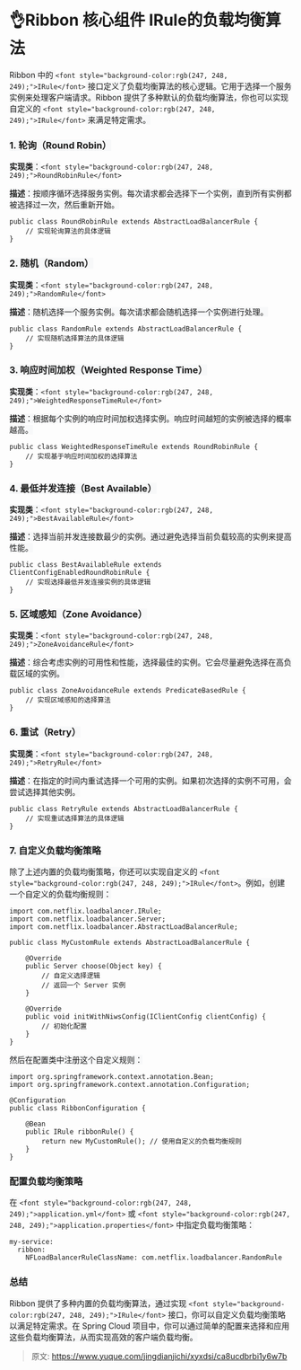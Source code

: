 # 👌Ribbon 核心组件 IRule的负载均衡算法

<font style="background-color:rgb(247, 248, 249);">Ribbon 中的 </font>`<font style="background-color:rgb(247, 248, 249);">IRule</font>`<font style="background-color:rgb(247, 248, 249);"> 接口定义了负载均衡算法的核心逻辑。它用于选择一个服务实例来处理客户端请求。Ribbon 提供了多种默认的负载均衡算法，你也可以实现自定义的 </font>`<font style="background-color:rgb(247, 248, 249);">IRule</font>`<font style="background-color:rgb(247, 248, 249);"> 来满足特定需求。</font>

### <font style="background-color:rgb(247, 248, 249);">1. 轮询（Round Robin）</font>
**<font style="background-color:rgb(247, 248, 249);">实现类</font>**<font style="background-color:rgb(247, 248, 249);">：</font>`<font style="background-color:rgb(247, 248, 249);">RoundRobinRule</font>`

**<font style="background-color:rgb(247, 248, 249);">描述</font>**<font style="background-color:rgb(247, 248, 249);">：按顺序循环选择服务实例。每次请求都会选择下一个实例，直到所有实例都被选择过一次，然后重新开始。</font>

```plain
public class RoundRobinRule extends AbstractLoadBalancerRule {
    // 实现轮询算法的具体逻辑
}
```

### <font style="background-color:rgb(247, 248, 249);">2. 随机（Random）</font>
**<font style="background-color:rgb(247, 248, 249);">实现类</font>**<font style="background-color:rgb(247, 248, 249);">：</font>`<font style="background-color:rgb(247, 248, 249);">RandomRule</font>`

**<font style="background-color:rgb(247, 248, 249);">描述</font>**<font style="background-color:rgb(247, 248, 249);">：随机选择一个服务实例。每次请求都会随机选择一个实例进行处理。</font>

```plain
public class RandomRule extends AbstractLoadBalancerRule {
    // 实现随机选择算法的具体逻辑
}
```

### <font style="background-color:rgb(247, 248, 249);">3. 响应时间加权（Weighted Response Time）</font>
**<font style="background-color:rgb(247, 248, 249);">实现类</font>**<font style="background-color:rgb(247, 248, 249);">：</font>`<font style="background-color:rgb(247, 248, 249);">WeightedResponseTimeRule</font>`

**<font style="background-color:rgb(247, 248, 249);">描述</font>**<font style="background-color:rgb(247, 248, 249);">：根据每个实例的响应时间加权选择实例。响应时间越短的实例被选择的概率越高。</font>

```plain
public class WeightedResponseTimeRule extends RoundRobinRule {
    // 实现基于响应时间加权的选择算法
}
```

### <font style="background-color:rgb(247, 248, 249);">4. 最低并发连接（Best Available）</font>
**<font style="background-color:rgb(247, 248, 249);">实现类</font>**<font style="background-color:rgb(247, 248, 249);">：</font>`<font style="background-color:rgb(247, 248, 249);">BestAvailableRule</font>`

**<font style="background-color:rgb(247, 248, 249);">描述</font>**<font style="background-color:rgb(247, 248, 249);">：选择当前并发连接数最少的实例。通过避免选择当前负载较高的实例来提高性能。</font>

```plain
public class BestAvailableRule extends ClientConfigEnabledRoundRobinRule {
    // 实现选择最低并发连接实例的具体逻辑
}
```

### <font style="background-color:rgb(247, 248, 249);">5. 区域感知（Zone Avoidance）</font>
**<font style="background-color:rgb(247, 248, 249);">实现类</font>**<font style="background-color:rgb(247, 248, 249);">：</font>`<font style="background-color:rgb(247, 248, 249);">ZoneAvoidanceRule</font>`

**<font style="background-color:rgb(247, 248, 249);">描述</font>**<font style="background-color:rgb(247, 248, 249);">：综合考虑实例的可用性和性能，选择最佳的实例。它会尽量避免选择在高负载区域的实例。</font>

```plain
public class ZoneAvoidanceRule extends PredicateBasedRule {
    // 实现区域感知的选择算法
}
```

### <font style="background-color:rgb(247, 248, 249);">6. 重试（Retry）</font>
**<font style="background-color:rgb(247, 248, 249);">实现类</font>**<font style="background-color:rgb(247, 248, 249);">：</font>`<font style="background-color:rgb(247, 248, 249);">RetryRule</font>`

**<font style="background-color:rgb(247, 248, 249);">描述</font>**<font style="background-color:rgb(247, 248, 249);">：在指定的时间内重试选择一个可用的实例。如果初次选择的实例不可用，会尝试选择其他实例。</font>

```plain
public class RetryRule extends AbstractLoadBalancerRule {
    // 实现重试选择算法的具体逻辑
}
```

### <font style="background-color:rgb(247, 248, 249);">7. 自定义负载均衡策略</font>
<font style="background-color:rgb(247, 248, 249);">除了上述内置的负载均衡策略，你还可以实现自定义的</font><font style="background-color:rgb(247, 248, 249);"> </font>`<font style="background-color:rgb(247, 248, 249);">IRule</font>`<font style="background-color:rgb(247, 248, 249);">。例如，创建一个自定义的负载均衡规则：</font>

```plain
import com.netflix.loadbalancer.IRule;
import com.netflix.loadbalancer.Server;
import com.netflix.loadbalancer.AbstractLoadBalancerRule;

public class MyCustomRule extends AbstractLoadBalancerRule {

    @Override
    public Server choose(Object key) {
        // 自定义选择逻辑
        // 返回一个 Server 实例
    }

    @Override
    public void initWithNiwsConfig(IClientConfig clientConfig) {
        // 初始化配置
    }
}
```

<font style="background-color:rgb(247, 248, 249);">然后在配置类中注册这个自定义规则：</font>

```plain
import org.springframework.context.annotation.Bean;
import org.springframework.context.annotation.Configuration;

@Configuration
public class RibbonConfiguration {

    @Bean
    public IRule ribbonRule() {
        return new MyCustomRule(); // 使用自定义的负载均衡规则
    }
}
```

### <font style="background-color:rgb(247, 248, 249);">配置负载均衡策略</font>
<font style="background-color:rgb(247, 248, 249);">在</font><font style="background-color:rgb(247, 248, 249);"> </font>`<font style="background-color:rgb(247, 248, 249);">application.yml</font>`<font style="background-color:rgb(247, 248, 249);"> </font><font style="background-color:rgb(247, 248, 249);">或</font><font style="background-color:rgb(247, 248, 249);"> </font>`<font style="background-color:rgb(247, 248, 249);">application.properties</font>`<font style="background-color:rgb(247, 248, 249);"> </font><font style="background-color:rgb(247, 248, 249);">中指定负载均衡策略：</font>

```plain
my-service:
  ribbon:
    NFLoadBalancerRuleClassName: com.netflix.loadbalancer.RandomRule
```

### <font style="background-color:rgb(247, 248, 249);">总结</font>
<font style="background-color:rgb(247, 248, 249);">Ribbon 提供了多种内置的负载均衡算法，通过实现 </font>`<font style="background-color:rgb(247, 248, 249);">IRule</font>`<font style="background-color:rgb(247, 248, 249);"> 接口，你可以自定义负载均衡策略以满足特定需求。在 Spring Cloud 项目中，你可以通过简单的配置来选择和应用这些负载均衡算法，从而实现高效的客户端负载均衡。</font>



> 原文: <https://www.yuque.com/jingdianjichi/xyxdsi/ca8ucdbrbi1y6w7b>